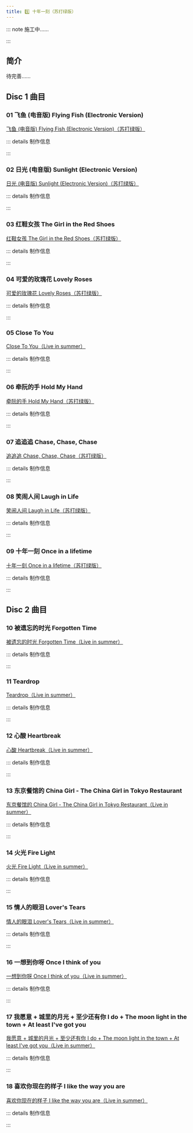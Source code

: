 ```yaml
---
title: 5️⃣ 十年一刻（苏打绿版）
---
```


::: note 施工中……

:::

## 简介

待完善……

## Disc 1 曲目

### 01 飞鱼 (电音版) Flying Fish (Electronic Version)

[飞鱼 (电音版) Flying Fish (Electronic Version)（苏打绿版）](https://weibo.com/1717748707/NEFO9Cz3i) <br/>

::: details 制作信息



:::

### 02 日光 (电音版) Sunlight (Electronic Version)

[日光 (电音版) Sunlight (Electronic Version)（苏打绿版）](https://weibo.com/1717748707/NEFOXmNNG) <br/>

::: details 制作信息


:::

### 03 红鞋女孩 The Girl in the Red Shoes

[红鞋女孩 The Girl in the Red Shoes（苏打绿版）](https://weibo.com/1717748707/NEFPLBNWU) <br/>

::: details 制作信息



:::

### 04 可爱的玫瑰花 Lovely Roses

[可爱的玫瑰花 Lovely Roses（苏打绿版）](https://weibo.com/1717748707/NEFQAhsas) <br/>

::: details 制作信息



:::

### 05 Close To You

[Close To You（Live in summer）](https://weibo.com/1717748707/NEFRoyG9i) <br/>

::: details 制作信息



:::

### 06 牵阮的手 Hold My Hand

[牵阮的手 Hold My Hand（苏打绿版）](https://weibo.com/1717748707/NEFScAuUN) <br/>

::: details 制作信息



:::

### 07 追追追 Chase, Chase, Chase

[追追追 Chase, Chase, Chase（苏打绿版）](https://weibo.com/1717748707/NEFT1jrSw) <br/>

::: details 制作信息



:::

### 08 笑闹人间 Laugh in Life

[笑闹人间 Laugh in Life（苏打绿版）](https://weibo.com/1717748707/NEFTPsXSm) <br/>

::: details 制作信息



:::

### 09 十年一刻 Once in a lifetime

[十年一刻 Once in a lifetime（苏打绿版）](https://weibo.com/1717748707/Nxd57eALv) <br/>

::: details 制作信息



:::

## Disc 2 曲目

### 10 被遗忘的时光 Forgotten Time

[被遗忘的时光 Forgotten Time（Live in summer）](https://weibo.com/1717748707/NEFUE37Eu) <br/>

::: details 制作信息



:::

### 11 Teardrop

[Teardrop（Live in summer）](https://weibo.com/1717748707/NEFVsi8ep) <br/>

::: details 制作信息



:::

### 12 心酸 Heartbreak

[心酸 Heartbreak（Live in summer）](https://weibo.com/1717748707/NEFWgw3im) <br/>

::: details 制作信息



:::

### 13 东京餐馆的 China Girl - The China Girl in Tokyo Restaurant

[东京餐馆的 China Girl - The China Girl in Tokyo Restaurant（Live in summer）](https://weibo.com/1717748707/NEFX52U2i) <br/>

::: details 制作信息



:::

### 14 火光 Fire Light

[火光 Fire Light（Live in summer）](https://weibo.com/1717748707/NEFXT81Ec) <br/>

::: details 制作信息



:::

### 15 情人的眼泪 Lover's Tears

[情人的眼泪 Lover's Tears（Live in summer）](https://weibo.com/1717748707/NEFYHlWoj) <br/>

::: details 制作信息



:::

### 16 一想到你呀 Once I think of you

[一想到你呀 Once I think of you（Live in summer）](https://weibo.com/1717748707/NEFZw1ALJ) <br/>

::: details 制作信息



:::

### 17 我愿意 + 城里的月光 + 至少还有你 I do + The moon light in the town + At least I've got you

[我愿意 + 城里的月光 + 至少还有你 I do + The moon light in the town + At least I've got you（Live in summer）](https://weibo.com/1717748707/NEG0kjUKP) <br/>

::: details 制作信息



:::

### 18 喜欢你现在的样子 I like the way you are

[喜欢你现在的样子 I like the way you are（Live in summer）](https://weibo.com/1717748707/NEG18xPc8) <br/>

::: details 制作信息



:::




